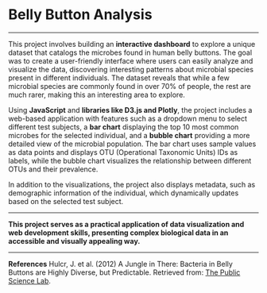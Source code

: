 # Belly Button Analysis
___


This project involves building an **interactive dashboard** to explore a unique dataset that catalogs the microbes found in human belly buttons. The goal was to create a user-friendly interface where users can easily analyze and visualize the data, discovering interesting patterns about microbial species present in different individuals. The dataset reveals that while a few microbial species are commonly found in over 70% of people, the rest are much rarer, making this an interesting area to explore.

Using **JavaScript** and **libraries like D3.js and Plotly**, the project includes a web-based application with features such as a dropdown menu to select different test subjects, a **bar chart** displaying the top 10 most common microbes for the selected individual, and a **bubble chart** providing a more detailed view of the microbial population. The bar chart uses sample values as data points and displays OTU (Operational Taxonomic Units) IDs as labels, while the bubble chart visualizes the relationship between different OTUs and their prevalence.

In addition to the visualizations, the project also displays metadata, such as demographic information of the individual, which dynamically updates based on the selected test subject. 
___

**This project serves as a practical application of data visualization and web development skills, presenting complex biological data in an accessible and visually appealing way.**

___

**References**
Hulcr, J. et al. (2012) A Jungle in There: Bacteria in Belly Buttons are Highly Diverse, but Predictable. Retrieved from: [The Public Science Lab](https://robdunnlab.com/projects/belly-button-biodiversity/results-and-data/).